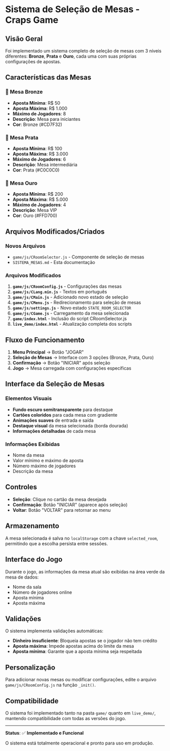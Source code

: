 # Sistema de Seleção de Mesas - Craps Game

## Visão Geral

Foi implementado um sistema completo de seleção de mesas com 3 níveis diferentes: **Bronze**, **Prata** e **Ouro**, cada uma com suas próprias configurações de apostas.

## Características das Mesas

### 🥉 Mesa Bronze
- **Aposta Mínima**: R$ 50
- **Aposta Máxima**: R$ 1.000  
- **Máximo de Jogadores**: 8
- **Descrição**: Mesa para iniciantes
- **Cor**: Bronze (#CD7F32)

### 🥈 Mesa Prata
- **Aposta Mínima**: R$ 100
- **Aposta Máxima**: R$ 3.000
- **Máximo de Jogadores**: 6  
- **Descrição**: Mesa intermediária
- **Cor**: Prata (#C0C0C0)

### 🥇 Mesa Ouro
- **Aposta Mínima**: R$ 200
- **Aposta Máxima**: R$ 5.000
- **Máximo de Jogadores**: 4
- **Descrição**: Mesa VIP
- **Cor**: Ouro (#FFD700)

## Arquivos Modificados/Criados

### Novos Arquivos
- `game/js/CRoomSelector.js` - Componente de seleção de mesas
- `SISTEMA_MESAS.md` - Esta documentação

### Arquivos Modificados
1. **`game/js/CRoomConfig.js`** - Configurações das mesas
2. **`game/js/CLang.min.js`** - Textos em português 
3. **`game/js/CMain.js`** - Adicionado novo estado de seleção
4. **`game/js/CMenu.js`** - Redirecionamento para seleção de mesas
5. **`game/js/settings.js`** - Novo estado `STATE_ROOM_SELECTOR`
6. **`game/js/CGame.js`** - Carregamento da mesa selecionada
7. **`game/index.html`** - Inclusão do script CRoomSelector.js
8. **`live_demo/index.html`** - Atualização completa dos scripts

## Fluxo de Funcionamento

1. **Menu Principal** → Botão "JOGAR"
2. **Seleção de Mesas** → Interface com 3 opções (Bronze, Prata, Ouro)
3. **Confirmação** → Botão "INICIAR" após seleção
4. **Jogo** → Mesa carregada com configurações específicas

## Interface da Seleção de Mesas

### Elementos Visuais
- **Fundo escuro semitransparente** para destaque
- **Cartões coloridos** para cada mesa com gradiente
- **Animações suaves** de entrada e saída
- **Destaque visual** da mesa selecionada (borda dourada)
- **Informações detalhadas** de cada mesa

### Informações Exibidas
- Nome da mesa
- Valor mínimo e máximo de aposta
- Número máximo de jogadores
- Descrição da mesa

## Controles

- **Seleção**: Clique no cartão da mesa desejada
- **Confirmação**: Botão "INICIAR" (aparece após seleção)
- **Voltar**: Botão "VOLTAR" para retornar ao menu

## Armazenamento

A mesa selecionada é salva no `localStorage` com a chave `selected_room`, permitindo que a escolha persista entre sessões.

## Interface do Jogo

Durante o jogo, as informações da mesa atual são exibidas na área verde da mesa de dados:
- Nome da sala
- Número de jogadores online  
- Aposta mínima
- Aposta máxima

## Validações

O sistema implementa validações automáticas:
- **Dinheiro insuficiente**: Bloqueia apostas se o jogador não tem crédito
- **Aposta máxima**: Impede apostas acima do limite da mesa
- **Aposta mínima**: Garante que a aposta mínima seja respeitada

## Personalização

Para adicionar novas mesas ou modificar configurações, edite o arquivo `game/js/CRoomConfig.js` na função `_init()`.

## Compatibilidade

O sistema foi implementado tanto na pasta `game/` quanto em `live_demo/`, mantendo compatibilidade com todas as versões do jogo.

---

**Status**: ✅ **Implementado e Funcional**

O sistema está totalmente operacional e pronto para uso em produção.